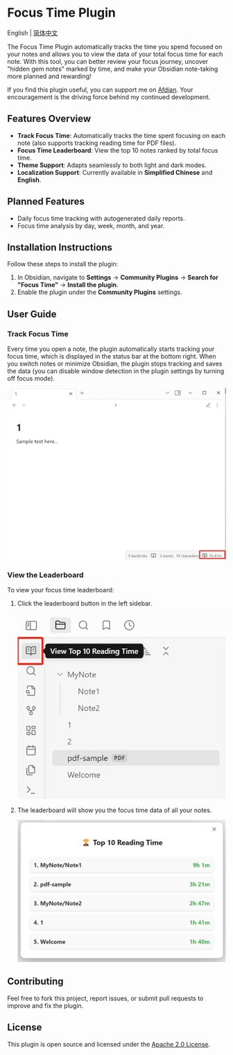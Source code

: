 # Focus Time Plugin

English | [简体中文](README_zh.md)

The Focus Time Plugin automatically tracks the time you spend focused on your notes and allows you to view the data of your total focus time for each note. With this tool, you can better review your focus journey, uncover "hidden gem notes" marked by time, and make your Obsidian note-taking more planned and rewarding!

If you find this plugin useful, you can support me on [Afdian](https://afdian.com/a/astradev). Your encouragement is the driving force behind my continued development.

## Features Overview

- **Track Focus Time**: Automatically tracks the time spent focusing on each note (also supports tracking reading time for PDF files).
- **Focus Time Leaderboard**: View the top 10 notes ranked by total focus time.
- **Theme Support**: Adapts seamlessly to both light and dark modes.
- **Localization Support**: Currently available in **Simplified Chinese** and **English**.

## Planned Features

- Daily focus time tracking with autogenerated daily reports.
- Focus time analysis by day, week, month, and year.

## Installation Instructions

Follow these steps to install the plugin:

1. In Obsidian, navigate to **Settings** → **Community Plugins** → **Search for "Focus Time"** → **Install the plugin**.
2. Enable the plugin under the **Community Plugins** settings.

## User Guide

### Track Focus Time

Every time you open a note, the plugin automatically starts tracking your focus time, which is displayed in the status bar at the bottom right. When you switch notes or minimize Obsidian, the plugin stops tracking and saves the data (you can disable window detection in the plugin settings by turning off focus mode).

![statusbar](asset/statusbar.png)

### View the Leaderboard

To view your focus time leaderboard:

1. Click the leaderboard button in the left sidebar.

   ![ribbon](asset/ribbon.png)

2. The leaderboard will show you the focus time data of all your notes.

   ![leaderboard](asset/leaderboard.png)

## Contributing

Feel free to fork this project, report issues, or submit pull requests to improve and fix the plugin.

## License

This plugin is open source and licensed under the [Apache 2.0 License](LICENSE).
